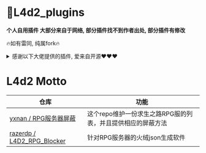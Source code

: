 # 📌L4d2_plugins
**个人自用插件 大部分来自于网络, 部分插件找不到作者出处, 部分插件有修改**

🔥如有雷同, 纯属fork🔥

<details><summary>感谢以下大佬提供的插件, 爱来自开源❤❤❤</summary>

> 以下排名不分先后
<table>
  <tr>
  <td align="center">
		<a href="https://steamcommunity.com/id/sorallll">
			<img src="https://avatars.githubusercontent.com/u/49420198" width="60px;" alt="钵钵鸡"/>
			<p>sorallll</p>
		</a>
		<a href="https://github.com/umlka/l4d2">l4d2</a>
	</td>
	<td align="center">
		<a href="https://github.com/Target5150">
			<img src="https://avatars.githubusercontent.com/u/42076548" width="60px;" alt="Target5150"/>
			<p>Target5150</p>
		<a href="https://github.com/Target5150/MoYu_Server_Stupid_Plugins">MoYu_Server_Stupid_Plugins</a>
		</a>
	</td>
	<td align="center">
		<a href="https://github.com/Lin515">
			<img src="https://avatars.githubusercontent.com/u/35224561" width="60px;" alt="Lin515"/>
			<p>Lin515</p>
		<a href="https://github.com/Lin515/L4D_LinGe_Plugins">L4D2_LinGe_VScripts</a>
		</a>
	</td>
	<td align="center">
		<a href="https://github.com/fbef0102">
			<img src="https://avatars.githubusercontent.com/u/12229810" width="60px;" alt="fbef0102"/>
			<p>fbef0102</p>
		</a>
		<a href="https://github.com/fbef0102/L4D1_2-Plugins">L4D1_2-Plugins</a>
	</td>
	<td align="center">
		<a href="https://github.com/Caibiii">
			<img src="https://avatars.githubusercontent.com/u/64267950" width="60px;" alt="Caibiii"/>
			<p style="margin-bottom: 0;">Caibiii</p>
			<a href="https://github.com/Caibiii/AnneServer">AnneServer</a>
		</a>
	</td>
	</tr>
	<tr>
	<td align="center">
		<a href="https://github.com/fdxx">
			<img src="https://avatars.githubusercontent.com/u/44993923" width="60px;" alt="fdxx"/>
			<p>fdxx</p>
		</a>
		<a href="https://github.com/fdxx/l4d2_plugins">l4d2_plugins</a>
	</td>
	<td align="center">
		<a href="https://github.com/SilvDev">
			<img src="https://avatars.githubusercontent.com/u/6685181" width="60px;" alt="Silvers"/>
			<p>Silvers</p>
		</a>
		<a href="https://www.sourcemod.net/plugins.php?author=Silvers&search=1&sortby=title&order=0">his plugins</a>
	</td>
	<td align="center">
		<a href="https://github.com/SirPlease">
			<img src="https://avatars.githubusercontent.com/u/2643403" width="60px;" alt="SirPlease"/>
			<p>SirPlease</p>
		</a>
		<a href="https://github.com/SirPlease/L4D2-Competitive-Rework">L4D2-Competitive-Rework</a>
	</td>
	<td align="center">
		<a href="https://github.com/PencilMario">
			<img src="https://avatars.githubusercontent.com/u/72117241" width="60px;" alt="PencilMario"/>
			<p>PencilMario</p>
			</a>
		<a href="https://github.com/PencilMario/L4D2-Not0721Here-CoopSvPlugins">L4D2-Not0721Here-CoopSvPlugins</a>
	</td>
	<td align="center">
		<a href="https://github.com/fantasylidong">
			<img src="https://avatars.githubusercontent.com/u/22582796" width="60px;" alt="fantasylidong"/>
			<p>fantasylidong</p>
		</a>
		<a href="https://github.com/fantasylidong/CompetitiveWithAnne">CompetitiveWithAnne</a>
	</td>
	</tr>
	<tr>
	<td align="center">
		<a href="https://github.com/NanakaNeko">
			<img src="https://avatars.githubusercontent.com/u/81429435" width="60px;" alt="NanakaNeko"/>
			<p>NanakaNeko</p>
		</a>
		<a href="https://github.com/NanakaNeko/l4d2_plugins_coop">l4d2_plugins_coop</a>
	</td>
	<td align="center">
		<a href="https://github.com/accelerator74">
			<img src="https://avatars.githubusercontent.com/u/18032476" width="60px;" alt="accelerator74"/>
			<p>accelerator74</p>
		</a>
		<a href="https://github.com/accelerator74/sp-plugins">l4d2_plugins_coop</a>
	</td>
	<td align="center">
		<a href="https://github.com/GlowingTree880">
			<img src="https://avatars.githubusercontent.com/u/85665832" width="60px;" alt="GlowingTree880"/>
			<p>夜雨真白</p>
		</a>
		<a href="https://github.com/GlowingTree880/L4D2_LittlePlugins">L4D2_LittlePlugins</a>
	</td>
	<td align="center">
		<a href="https://github.com/txuk1x">
			<img src="https://cdn-fusion.imgimg.cc/i/2023/xzLEe175aEhb2A7u.jpg" width="60px;" alt="Kita"/>
			<p>Kita</p>
		</a>
		<p>y已跑路</p>
	</td>
	<td align="center">
		<a href="https://github.com/Hatsune-Imagine">
			<img src="https://cdn-fusion.imgimg.cc/i/2023/efygQTyatPX1Q9uy.jpg" width="60px;" alt="Hatsune Imagine"/>
			<p>Hatsune Imagine</p>
		</a>
		<a href="https://github.com/Hatsune-Imagine/l4d2-plugins">l4d2-plugins</a>
	</td>
	</tr>
	<tr>
		<td align="center">
				<img src="https://cdn-fusion.imgimg.cc/i/2023/MpOZcjEy3hqU8Vzl.jpg" width="60px;" alt="豆瓣酱な"/>
				<p>豆瓣酱な</p>
				<a href="https://github.com/apples1949/douban-l4d2-plugins-set">douban-l4d2-plugins-set</a>
		</td>
		<td align="center">
			<a href="https://github.com/apples1949">
				<img src="https://avatars.githubusercontent.com/u/49244656" width="60px;" alt="apples1949"/>
				<p>apples1949</p>
				<a href="https://github.com/apples1949/l4dplugins">l4dplugins</a>
		</td>
	</tr>
</table>
</details>

# L4d2 Motto
|仓库|功能|
|-|-|
|[yxnan / RPG服务器屏蔽](https://github.com/yxnan/block-l4d2-rpg-servers) | 这个repo维护一份求生之路RPG服的列表，并且提供相应的屏蔽方法|
|[razerdp / L4D2_RPG_Blocker](https://github.com/razerdp/L4D2_RPG_Blocker) | 针对RPG服务器的火绒json生成软件|
